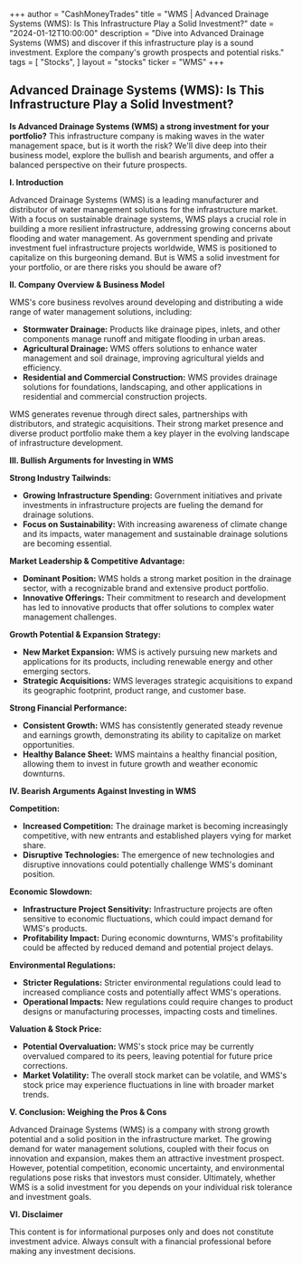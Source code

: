 +++
author = "CashMoneyTrades"
title = "WMS |  Advanced Drainage Systems (WMS):  Is This Infrastructure Play a Solid Investment?"
date = "2024-01-12T10:00:00"
description = "Dive into Advanced Drainage Systems (WMS) and discover if this infrastructure play is a sound investment. Explore the company's growth prospects and potential risks."
tags = [
"Stocks",
]
layout = "stocks"
ticker = "WMS"
+++
        


## Advanced Drainage Systems (WMS): Is This Infrastructure Play a Solid Investment? 

**Is Advanced Drainage Systems (WMS) a strong investment for your portfolio?** This infrastructure company is making waves in the water management space, but is it worth the risk? We'll dive deep into their business model, explore the bullish and bearish arguments, and offer a balanced perspective on their future prospects. 

**I. Introduction**

Advanced Drainage Systems (WMS) is a leading manufacturer and distributor of water management solutions for the infrastructure market. With a focus on sustainable drainage systems, WMS plays a crucial role in building a more resilient infrastructure, addressing growing concerns about flooding and water management. As government spending and private investment fuel infrastructure projects worldwide, WMS is positioned to capitalize on this burgeoning demand. But is WMS a solid investment for your portfolio, or are there risks you should be aware of?

**II. Company Overview & Business Model**

WMS's core business revolves around developing and distributing a wide range of water management solutions, including:

* **Stormwater Drainage:**  Products like drainage pipes, inlets, and other components manage runoff and mitigate flooding in urban areas.
* **Agricultural Drainage:** WMS offers solutions to enhance water management and soil drainage, improving agricultural yields and efficiency.
* **Residential and Commercial Construction:** WMS provides drainage solutions for foundations, landscaping, and other applications in residential and commercial construction projects.

WMS generates revenue through direct sales, partnerships with distributors, and strategic acquisitions. Their strong market presence and diverse product portfolio make them a key player in the evolving landscape of infrastructure development.

**III. Bullish Arguments for Investing in WMS**

**Strong Industry Tailwinds:**

* **Growing Infrastructure Spending:**  Government initiatives and private investments in infrastructure projects are fueling the demand for drainage solutions.
* **Focus on Sustainability:**  With increasing awareness of climate change and its impacts, water management and sustainable drainage solutions are becoming essential.

**Market Leadership & Competitive Advantage:**

* **Dominant Position:**  WMS holds a strong market position in the drainage sector, with a recognizable brand and extensive product portfolio.
* **Innovative Offerings:**  Their commitment to research and development has led to innovative products that offer solutions to complex water management challenges.

**Growth Potential & Expansion Strategy:**

* **New Market Expansion:** WMS is actively pursuing new markets and applications for its products, including renewable energy and other emerging sectors.
* **Strategic Acquisitions:** WMS leverages strategic acquisitions to expand its geographic footprint, product range, and customer base.

**Strong Financial Performance:**

* **Consistent Growth:** WMS has consistently generated steady revenue and earnings growth, demonstrating its ability to capitalize on market opportunities.
* **Healthy Balance Sheet:**  WMS maintains a healthy financial position, allowing them to invest in future growth and weather economic downturns.

**IV. Bearish Arguments Against Investing in WMS**

**Competition:**

* **Increased Competition:**  The drainage market is becoming increasingly competitive, with new entrants and established players vying for market share.
* **Disruptive Technologies:**  The emergence of new technologies and disruptive innovations could potentially challenge WMS's dominant position.

**Economic Slowdown:**

* **Infrastructure Project Sensitivity:**  Infrastructure projects are often sensitive to economic fluctuations, which could impact demand for WMS's products.
* **Profitability Impact:**  During economic downturns, WMS's profitability could be affected by reduced demand and potential project delays.

**Environmental Regulations:**

* **Stricter Regulations:**  Stricter environmental regulations could lead to increased compliance costs and potentially affect WMS's operations.
* **Operational Impacts:**  New regulations could require changes to product designs or manufacturing processes, impacting costs and timelines.

**Valuation & Stock Price:**

* **Potential Overvaluation:**  WMS's stock price may be currently overvalued compared to its peers, leaving potential for future price corrections.
* **Market Volatility:**  The overall stock market can be volatile, and WMS's stock price may experience fluctuations in line with broader market trends.

**V. Conclusion: Weighing the Pros & Cons**

Advanced Drainage Systems (WMS) is a company with strong growth potential and a solid position in the infrastructure market. The growing demand for water management solutions, coupled with their focus on innovation and expansion, makes them an attractive investment prospect. However, potential competition, economic uncertainty, and environmental regulations pose risks that investors must consider. Ultimately, whether WMS is a solid investment for you depends on your individual risk tolerance and investment goals.

**VI.  Disclaimer**

This content is for informational purposes only and does not constitute investment advice.  Always consult with a financial professional before making any investment decisions.
